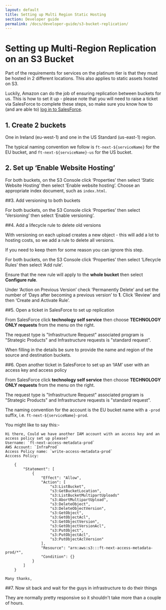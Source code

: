 ```yaml
---
layout: default
title: Setting up Multi Region Static Hosting
section: Developer guide
permalink: /docs/developer-guide/s3-bucket-replication/
---
```


# Setting up Multi-Region Replication on an S3 Bucket

Part of the requirements for services on the platinum tier is that they must be hosted in 2 different locations.  This also applies to static assets hosted on S3.  

Luckily, Amazon can do the job of ensuring replication between buckets for us.  This is how to set it up - please note that you will need to raise a ticket via SalesForce to complete these steps, so make sure you know how to (and are able to) [log in to SalesForce](https://financialtimes.my.salesforce.com).

## 1. Create 2 buckets
    
One in Ireland (eu-west-1) and one in the US Standard (us-east-1) region.

The typical naming convention we follow is `ft-next-${serviceName}` for the EU bucket, and `ft-next-${serviceName}-us` for the US bucket.

## 2. Set up ‘Enable Website Hosting’

For both buckets, on the S3 Console click ‘Properties’ then select ‘Static Website Hosting’ then select ‘Enable website hosting’.  Choose an appropriate index document, such as `index.html`.

##3. Add versioning to both buckets
    
For both buckets, on the S3 Console click ‘Properties’ then select ‘Versioning’ then select ‘Enable versioning’.
    
##4. Add a lifecycle rule to delete old versions
    
With versioning on each upload creates a new object - this will add a lot to hosting costs, so we add a rule to delete all versions.
    
If you need to keep them for some reason you can ignore this step.
    
For both buckets, on the S3 Console click ‘Properties’ then select ‘Lifecycle Rules’ then select ‘Add rule’.

Ensure that the new rule will apply to the **whole bucket** then select **Configure rule**.

Under ‘Action on Previous Version’ check ‘Permanently Delete’ and set the number of ‘Days after becoming a previous version’ to **1**.  Click ‘Review’ and then ‘Create and Activate Rule’.
    
##5. Open a ticket in SalesForce to set up replication

From SalesForce click __technology self service__ then choose __TECHNOLOGY ONLY requests__ from the menu on the right.

The request type is "Infrastructure Request" associated program is "Strategic Products" and Infrastructure requests is "standard request".

When filling in the details be sure to provide the name and region of the source and destination buckets.

##6. Open another ticket in SalesForce to set up an ‘IAM’ user with an access key and access policy

From SalesForce click __technology self service__ then choose __TECHNOLOGY ONLY requests__ from the menu on the right.

The request type is "Infrastructure Request" associated program is "Strategic Products" and Infrastructure requests is "standard request".

The naming convention for the account is the EU bucket name with a `-prod` suffix, i.e. `ft-next-${serviceName}-prod`.

You might like to say this:-

	Hi there, Could we have another IAM account with an access key and an access policy set up please?
	Username: `ft-next-access-metadata-prod`
	AWS Account: `InfraProd`
	Access Policy name: `write-access-metadata-prod`
	Acccess Policy:
	
		{
			"Statement": [
				{
					"Effect": "Allow",
					"Action": [
						"s3:ListBucket",
						"s3:GetBucketLocation",
						"s3:ListBucketMultipartUploads"
						"s3:AbortMultipartUpload",
						"s3:DeleteObject",
						"s3:DeleteObjectVersion",
						"s3:GetObject",
						"s3:GetObjectAcl",
						"s3:GetObjectVersion",
						"s3:GetObjectVersionAcl",
						"s3:PutObject",
						"s3:PutObjectAcl",
						"s3:PutObjectAclVersion"
					],
					"Resource": "arn:aws:s3:::ft-next-access-metadata-prod/*",
					"Condition": {}
				}
			]
		}
	
	Many thanks,

##7. Now sit back and wait for the guys in infrastructure to do their things

They are normally pretty responsive so it shouldn't take more than a couple of hours.
